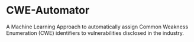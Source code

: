 # CWE-Automator
A Machine Learning Approach to automatically assign Common Weakness Enumeration (CWE) identifiers to vulnerabilities disclosed in the industry.
